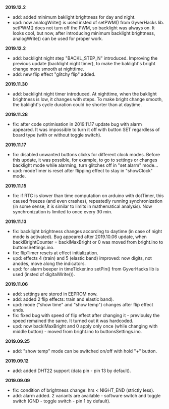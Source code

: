 **2019.12.2**

- add: added minimum baklight brightness for day and night.
- upd: now analogWrite() is used insted of setPWM() from GyverHacks lib. setPWM() does not turn off the PWM, so backlight was always on. It looks cool, but now, after introducing minimum backlight brightness, analogWrite() can be used for proper work.

**2019.12.2**

- add: backlight night step "BACKL_STEP_N" introduced. Improving the previous update (backlight night timer), to make the baklight's bright change more smooth at nighttime.
- add: new flip effect "glitchy flip" added.

**2019.11.30**

- add: backlight night timer introduced. At nighttime, when the baklight brightness is low, it changes with steps. To make bright change smooth, the baklight's cycle duration could be shorter than at daytime.

**2019.11.28**

- fix: after code optimisation in 2019.11.17 update bug with alarm appeared. It was impossible to turn it off with button SET regardless of board type (with or without toggle switch).

**2019.11.17**

- fix: disabled unwanted buttons clicks for different clock modes. Before this update, it was possible, for example, to go to settings or changes backlight mode while alarming, turn glitches off in "set alarm" mode...
- upd: modeTimer is reset after flipping effect to stay in "showClock" mode.

**2019.11.15**

- fix: if RTC is slower than time computation on arduino with dotTimer, this caused freezes (and even crashes), repeatedly running synchronization (in some sense, it is similar to limits in mathematical analysis). Now synchronization is limited to once every 30 min.

**2019.11.13**

- fix: backlight brightness changes according to daytime (in case of night mode is activated). Bug appeared after 2019.10.06 update, when backlBrightCounter = backlMaxBright or 0 was moved from bright.ino to buttonsSettings.ino.
- fix: flipTimer resets at effect initialization.
- upd: effects 4 (train) and 5 (elastic band) improved: now digits, not anodes, move along the indicators.
- upd: for alarm beeper in timeTicker.ino setPin() from GyverHacks lib is used (insted of digitalWrite()).

**2019.11.06**

- add: settings are stored in EEPROM now.
- add: added 2 flip effects: train and elastic band).
- upd: mode ("show time" and "show temp") changes after flip effect ends.
- fix: fixed bug with speed of flip effect after changing it - previoulsy the speed remained the same. It turned out it was hardcoded.
- upd: now backlMaxBright and 0 apply only once (while changing with middle button) - moved from bright.ino to buttonsSettings.ino.

**2019.09.25**

- add: "show temp" mode can be switched on/off with hold "+" button.

**2019.09.12**

- add: added DHT22 support (data pin - pin 13 by default).

**2019.09.09**

- fix: condition of brightness change: hrs < NIGHT_END (strictly less).
- add: alarm added. 2 variants are available - software switch and toggle switch (GND - toggle switch - pin 1 by default).